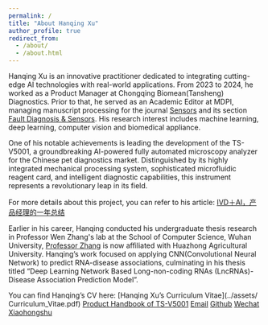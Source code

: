 ```yaml
---
permalink: /
title: "About Hanqing Xu"
author_profile: true
redirect_from: 
  - /about/
  - /about.html
---
```


Hanqing Xu is an innovative practitioner dedicated to integrating cutting-edge AI technologies with real-world applications. From 2023 to 2024, he worked as a Product Manager at Chongqing Biomean(Tansheng) Diagnostics. Prior to that, he served as an Academic Editor at MDPI, managing manuscript processing for the journal [Sensors](https://www.mdpi.com/journal/sensors) and its section [Fault Diagnosis & Sensors](https://www.mdpi.com/journal/sensors/sections/fault).  His research interest includes machine learning, deep learning, computer vision and biomedical appliance.

One of his notable achievements is leading the development of the TS-V5001, a groundbreaking AI-powered fully automated microscopy analyzer for the Chinese pet diagnostics market. Distinguished by its highly integrated mechanical processing system, sophisticated microfluidic reagent card, and intelligent diagnostic capabilities, this instrument represents a revolutionary leap in its field. 

For more details about this project, you can refer to his article: 
[IVD＋AI，产品经理的一年总结](https://mp.weixin.qq.com/s/jyoxvqL6hoIBxowxhFmsXA)  

Earlier in his career, Hanqing conducted his undergraduate thesis research in Professor Wen Zhang's lab at the School of Computer Science, Wuhan University, [Professor Zhang](http://zhangwenlab.cn/indexen.html#student) is now affiliated with Huazhong Agricultural University. Hanqing’s work focused on applying CNN(Convolutional Neural Network) to predict RNA-disease associations, culminating in his thesis titled “Deep Learning Network Based Long-non-coding RNAs (LncRNAs)-Disease Association Prediction Model”.

You can find Hanqing’s CV here: [Hanqing Xu’s Curriculum Vitae](../assets/ Curriculum_Vitae.pdf)
[Product Handbook of TS-V5001](../assets/TS-V5001.pdf)
[Email](hq2015@whu.edu.cn) 
[Github]( https://github.com/Lucien-Xu-Hanqing)
[Wechat](../images/wechat.jpg)
[Xiaohongshu]( https://www.xiaohongshu.com/user/profile/622a9d0d000000001000c86a?xhsshare=CopyLink&appuid=622a9d0d000000001000c86a&apptime=1733974421&share_id=50a7305dfa2847cbbbe2ac46c3c819fe)



